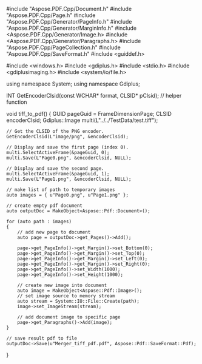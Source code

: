#include "Aspose.PDF.Cpp/Document.h"
#include "Aspose.PDF.Cpp/Page.h"
#include "Aspose.PDF.Cpp/Generator/PageInfo.h"
#include "Aspose.PDF.Cpp/Generator/MarginInfo.h"
#include <Aspose.PDF.Cpp/Generator/Image.h>
#include <Aspose.PDF.Cpp/Generator/Paragraphs.h>
#include "Aspose.PDF.Cpp/PageCollection.h"
#include "Aspose.PDF.Cpp/SaveFormat.h"
#include <guiddef.h>

#include <windows.h>
#include <gdiplus.h>
#include <stdio.h>
#include <gdiplusimaging.h>
#include <system/io/file.h>

using namespace System;
using namespace Gdiplus;

INT GetEncoderClsid(const WCHAR* format, CLSID* pClsid);  // helper function

void tiff_to_pdf()
{
    GUID   pageGuid = FrameDimensionPage;
    CLSID  encoderClsid;
    Gdiplus::Image  multi(L"../../TestData/test.tiff");

    // Get the CLSID of the PNG encoder.
    GetEncoderClsid(L"image/png", &encoderClsid);

    // Display and save the first page (index 0).
    multi.SelectActiveFrame(&pageGuid, 0);
    multi.Save(L"Page0.png", &encoderClsid, NULL);

    // Display and save the second page.
    multi.SelectActiveFrame(&pageGuid, 1);
    multi.Save(L"Page1.png", &encoderClsid, NULL);

    // make list of path to temporary images
    auto images = { u"Page0.png", u"Page1.png" };

    // create empty pdf document
    auto outputDoc = MakeObject<Aspose::Pdf::Document>();

    for (auto path : images)
    {
        // add new page to document
        auto page = outputDoc->get_Pages()->Add();

        page->get_PageInfo()->get_Margin()->set_Bottom(0);
        page->get_PageInfo()->get_Margin()->set_Top(0);
        page->get_PageInfo()->get_Margin()->set_Left(0);
        page->get_PageInfo()->get_Margin()->set_Right(0);
        page->get_PageInfo()->set_Width(1000);
        page->get_PageInfo()->set_Height(1000);

        // create new image into document
        auto image = MakeObject<Aspose::Pdf::Image>();
        // set image source to memory stream
        auto stream = System::IO::File::Create(path);
        image->set_ImageStream(stream);

        // add document image to specific page
        page->get_Paragraphs()->Add(image);
    }

    // save result pdf to file
    outputDoc->Save(u"Merger_tiff_pdf.pdf", Aspose::Pdf::SaveFormat::Pdf);
}
